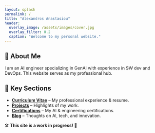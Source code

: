 ```yaml
---
layout: splash
permalink: /
title: "Alexandros Anastasiou"
header:
  overlay_image: /assets/images/cover.jpg
  overlay_filter: 0.2
  caption: "Welcome to my personal website."
---
```


## 🚀 About Me
I am an AI engineer specializing in GenAI with experience in SW dev and DevOps. This website serves as my professional hub.

## 📌 Key Sections
- **[Curriculum Vitae](/curriculum_vitae/)** – My professional experience & resume.
- **[Projects](/projects/)** – Highlights of my work.
- **[Certifications](/certifications/)** – My AI & engineering certifications.
- **[Blog](/blog/)** – Thoughts on AI, tech, and innovation.

🛠 **This site is a work in progress!** 🚀

